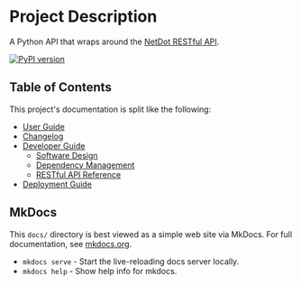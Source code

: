# Project Description

A Python API that wraps around the [NetDot RESTful API](api.md).

[![PyPI version](https://badge.fury.io/py/netdot.svg)](https://badge.fury.io/py/netdot)

## Table of Contents

This project's documentation is split like the following:

* [User Guide](user-guide.md)
* [Changelog](changelog.md)
* [Developer Guide](development.md)
    * [Software Design](design.md)
    * [Dependency Management](dependencies.md)
    * [RESTful API Reference](api.md)
* [Deployment Guide](package-deployment.md)

## MkDocs 

This `docs/` directory is best viewed as a simple web site via MkDocs.
For full documentation, see [mkdocs.org](https://www.mkdocs.org).

* `mkdocs serve` - Start the live-reloading docs server locally.
* `mkdocs help` - Show help info for mkdocs.
